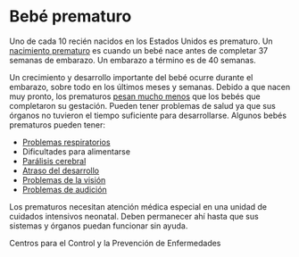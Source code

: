 Bebé prematuro
==============


Uno de cada 10 recién nacidos en los Estados Unidos es prematuro. Un [nacimiento prematuro](https://medlineplus.gov/spanish/pretermlabor.html) es cuando un bebé nace antes de completar 37 semanas de embarazo. Un embarazo a término es de 40 semanas.


Un crecimiento y desarrollo importante del bebé ocurre durante el embarazo, sobre todo en los últimos meses y semanas. Debido a que nacen muy pronto, los prematuros [pesan mucho menos](https://medlineplus.gov/spanish/birthweight.html) que los bebés que completaron su gestación. Pueden tener problemas de salud ya que sus órganos no tuvieron el tiempo suficiente para desarrollarse. Algunos bebés prematuros pueden tener:


* [Problemas respiratorios](https://medlineplus.gov/spanish/breathingproblems.html)
* Dificultades para alimentarse
* [Parálisis cerebral](https://medlineplus.gov/spanish/cerebralpalsy.html)
* [Atraso del desarrollo](https://medlineplus.gov/spanish/infantandnewborndevelopment.html)
* [Problemas de la visión](https://medlineplus.gov/spanish/visionimpairmentandblindness.html)
* [Problemas de audición](https://medlineplus.gov/spanish/hearingproblemsinchildren.html)


Los prematuros necesitan atención médica especial en una unidad de cuidados intensivos neonatal. Deben permanecer ahí hasta que sus sistemas y órganos puedan funcionar sin ayuda.


Centros para el Control y la Prevención de Enfermedades

